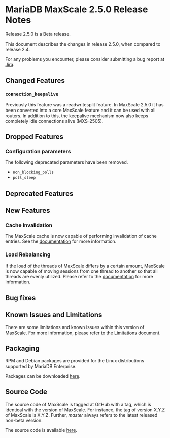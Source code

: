 # MariaDB MaxScale 2.5.0 Release Notes

Release 2.5.0 is a Beta release.

This document describes the changes in release 2.5.0, when compared to
release 2.4.

For any problems you encounter, please consider submitting a bug
report at [Jira](https://jira.mariadb.org).

## Changed Features

### `connection_keepalive`

Previously this feature was a readwritesplit feature. In MaxScale 2.5.0 it has
been converted into a core MaxScale feature and it can be used with all
routers. In addition to this, the keepalive mechanism now also keeps completely
idle connections alive (MXS-2505).

## Dropped Features

### Configuration parameters

The following deprecated parameters have been removed.

* `non_blocking_polls`
* `poll_sleep`

## Deprecated Features

## New Features

### Cache Invalidation

The MaxScale cache is now capable of performing invalidation of cache
entries. See the
[documentation](../Filters/Cache.md#invalidation)
for more information.

### Load Rebalancing

If the load of the threads of MaxScale differs by a certain amount,
MaxScale is now capable of moving sessions from one thread to another
so that all threads are evenly utilized. Please refer to
the
[documentation](../Getting-Started/Configuration-Guide.md#session_rebalance_threshold)
for more information.

## Bug fixes

## Known Issues and Limitations

There are some limitations and known issues within this version of MaxScale.
For more information, please refer to the [Limitations](../About/Limitations.md) document.

## Packaging

RPM and Debian packages are provided for the Linux distributions supported
by MariaDB Enterprise.

Packages can be downloaded [here](https://mariadb.com/resources/downloads).

## Source Code

The source code of MaxScale is tagged at GitHub with a tag, which is identical
with the version of MaxScale. For instance, the tag of version X.Y.Z of MaxScale
is X.Y.Z. Further, *master* always refers to the latest released non-beta version.

The source code is available [here](https://github.com/mariadb-corporation/MaxScale).
